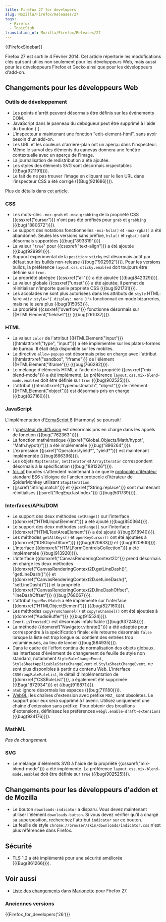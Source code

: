 ```yaml
---
title: Firefox 27 for developers
slug: Mozilla/Firefox/Releases/27
tags:
  - Firefox
  - TopicStub
translation_of: Mozilla/Firefox/Releases/27
---
```

{{FirefoxSidebar}}

Firefox 27 est sorti le 4 Février 2014. Cet article répertorie les modofications clés qui sont utiles non seulement pour les développeurs Web, mais aussi pour les développeurs Firefox et Gecko ainsi que pour les développeurs d'add-on.

## Changements pour les développeurs Web

### Outils de développement

- Les points d'arrêt peuvent désormais être définis sur les événements DOM.
- JavaScript dans le panneau du débogueur peut être supprimé à l'aide du bouton { }.
- L'inspecteur a maintenant une fonction "edit-element-html", sans avoir besoin d'un add-on.
- Les URL et les couleurs d'arrière-plan ont un aperçu dans l'inspecteur. Même le survol des éléments du canevas donnera une fenêtre contextuelle avec un aperçu de l'image.
- La journalisation de redistribution a été ajoutée.
- Les styles des éléments SVG sont désormais inspectables ({{Bug(921191)}}).
- Le fait de ne pas trouver l'image en cliquant sur le lien URL dans l'inspecteur CSS a été corrigé ({{Bug(921686)}}).

Plus de détails dans [cet article](https://hacks.mozilla.org/2013/11/firefox-developer-tools-episode-27-edit-as-html-codemirror-more/).

### CSS

- Les mots-clés `-moz-grab` et `-moz-grabbing` de la propriété CSS {{cssxref("cursor")}} n'ont pas été préfixés pour `grab` et `grabbing` ({{bug("880672")}}).
- Le support des notations fonctionnelles `-moz-hsla()` et `-moz-rgba()` a été abandonné. Seules les versions sans préfixe, `hsla()` et `rgba()` sont désormais supportées ({{bug("893319")}}).
- La valeur "`true`" pour {{cssxref("text-align")}} a été ajoutée ({{bug(929991)}}).
- Support expérimental de la `position:sticky` est désormais actif par défaut sur les builds non-release ({{bug("902992")}}). Pour les versions builds, la préférence `layout.css.sticky.enabled` doit toujours être définie sur `true.`
- La propriété abrégée {{cssxref("all")}} a été ajoutée ({{bug(842329)}}).
- La valeur globale {{cssxref("unset")}} a été ajoutée; il permet de réinitialiser n'importe quelle propriété CSS ({{bug(921731)}}).
- Les accolades ne sont plus autorisées dans les attributs de `style` HTML: faire `<div style="{ display: none }">` fonctionnait en mode bizarreries, mais ne le sera plus {{bug(915053)}}.
- La propriété {{cssxref("overflow")}} fonctionne désormais sur {{HTMLElement("fieldset")}} ({{bug(261037)}}).

### HTML

- La valeur `color` de l'attribut {{HTMLElement("input")}} {{htmlattrxref("type", "input")}} a été implémentée sur les plates-formes de bureau. Il était déjà disponible sur les mobiles.
- La directive `allow-popups` est désormais prise en charge avec l'attribut {{htmlattrxref("sandbox", "iframe")}} de l'élément {{HTMLElement("iframe")}} ({{bug(766282)}}).
- Le mélange d'éléments HTML à l'aide de la propriété {{cssxref("mix-blend-mode")}} a été implémenté. La préférence `layout.css.mix-blend-mode.enabled` doit être définie sur `true` ({{bug(902525)}}).
- L'attribut {{htmlattrxref("typemustmatch", "object")}} de l'élément {{HTMLElement("object")}} est désormais pris en charge ({{bug(827160)}}).

### JavaScript

L'implémentation d'[EcmaScript 6](/fr/docs/Web/JavaScript/ECMAScript_6_support_in_Mozilla) (Harmony) se poursuit!

- L'[opérateur de diffusion](/fr/docs/Web/JavaScript/Reference/Operators/Spread_operator) est désormais pris en charge dans les appels de fonction ({{bug("762363")}}).
- La fonction mathématique {{jsxref("Global_Objects/Math/hypot", "Math.hypot()")}} a été implémentée ({{bug("896264")}}).
- L'expression {{jsxref("Operators/yield*", "yield*")}} est maintenant implémentée ({{bug(666396)}}).
- Les objets `MapIterator`, `SetIterator` et `ArrayIterator` correspondent désormais à la spécification ({{bug("881226")}}).
- [for..of](/fr/docs/Web/JavaScript/Reference/Statements/for...of) boucles s'attendent maintenant à ce que le [protocole d'itérateur](/fr/docs/Web/JavaScript/Guide/The_Iterator_protocol) standard ES6 s'éloigne de l'ancien protocole d'itérateur de SpiderMonkey utilisant `StopIteration`.
- {{jsxref("String.match")}} et {{jsxref("String.replace")}} sont maintenant réinitialisés {{jsxref("RegExp.lastIndex")}} ({{bug(501739)}}).

### Interfaces/APIs/DOM

- Le support des deux méthodes `setRange()` sur l'interface {{domxref("HTMLInputElement")}} a été ajouté ({{bug(850364)}}).
- Le support des deux méthodes `setRange()` sur l'interface {{domxref("HTMLTextAreaElement")}} a été ajouté ({{bug(918940)}}).
- Les méthodes `getAllKeys()` et `openKeyCursor()` ont été ajoutées à {{domxref("IDBObjectStore")}} ({{bug(920633)}} et {{bug(920800)}}).
- L'interface {{domxref("HTMLFormControlsCollection")}} a été implémentée ({{bug(913920)}}).
- L'interface {{domxref("CanvasRenderingContext2D")}} prend désormais en charge les deux méthodes {{domxref("CanvasRenderingContext2D.getLineDash()", "getLineDash()")}} et {{domxref("CanvasRenderingContext2D.setLineDash()", "setLineDash()")}} et la propriété {{domxref("CanvasRenderingContext2D.lineDashOffset", "lineDashOffset")}} ({{bug(768067)}}).
- L'attribut `typeMustMatch` a été implémenté sur l'interface {{domxref("HTMLObjectElement")}} ({{bug(827160)}}).
- Les méthodes `copyFromChannel()` et `copyToChannel()` ont été ajoutées à {{domxref("AudioBuffer")}} ({{bug(915524)}}).
- `Event.isTrusted()` est désormais infalsifiable ({{bug(637248)}}).
- La méthode {{domxref("Navigator.vibrate()")}} a été adaptée pour correspondre à la spécification finale: elle retourne désormais `false` lorsque la liste est trop longue ou contient des entrées trop volumineuses, au lieu de lancer ({{bug(884935)}}).
- Dans le cadre de l'effort continu de normalisation des objets globaux, les interfaces d'événment de changement de feuille de style non standard, notamment `StyleRuleChangeEvent`, `StyleSheetApplicableStateChangeEvent` et `StyleSheetChangeEvent`, ne sont plus disponibles à partir du contenu Web. L'interface `CSSGroupRuleRuleList`, le détail d'implémentation de {{domxref("CSSRuleList")}}, a également été supprimée ({{Bug("872934")}} et {{bug(916871)}}).
- `atob` ignore désormais les espaces ({{bug(711180)}}).
- [WebGL](/fr/docs/Web/WebGL): les chaînes d'extension avec préfixe `MOZ_` sont obsolètes. Le support pour eux sera supprimé à l'avenir. Utilisez uniquement une chaîne d'extension sans préfixe. Pour obtenir des brouillons d'extensions, définissez les préférences `webgl.enable-draft-extensions` ({{bug(924176)}}).

### MathML

_Pas de changement._

### SVG

- Le mélange d'éléments SVG à l'aide de la propriété {{cssxref("mix-blend-mode")}} a été implémenté. La préférence `layout.css.mix-blend-mode.enabled` doit être définie sur `true` ({{bug(902525)}}).

## Changements pour les développeurs d'addon et de Mozilla

- Le bouton `downloads-indicator` a disparu. Vous devez maintenant utiliser l'élément `downloads-button`. Si vous devez vérifier qu'il a chargé sa superposition, recherchez l'attribut `indicator` sur ce bouton.
- La feuille de style `chrome://browser/skin/downloads/indicator.css` n'est plus référencée dans Firefox.

## Sécurité

- TLS 1.2 a été implémenté pour une sécurité améliorée ({{Bug(861266)}}).

## Voir aussi

- [Liste des changements](https://bugzilla.mozilla.org/buglist.cgi?resolution=FIXED&component=Marionette&product=Testing&target_milestone=mozilla27) dans [Marionette](/fr/docs/Mozilla/QA/Marionette) pour Firefox 27.

### Anciennes versions

{{Firefox_for_developers('26')}}
